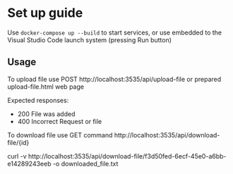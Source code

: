 # Set up guide

Use `docker-compose up --build` to start services, or use embedded to the Visual Studio Code launch system (pressing Run button)

## Usage

To upload file use POST http://localhost:3535/api/upload-file or prepared upload-file.html web page

Expected responses:

- 200 File was added
- 400 Incorrect Request or file

To download file use GET command http://localhost:3535/api/download-file/{id}

curl -v http://localhost:3535/api/download-file/f3d50fed-6ecf-45e0-a6bb-e14289243eeb -o downloaded_file.txt
